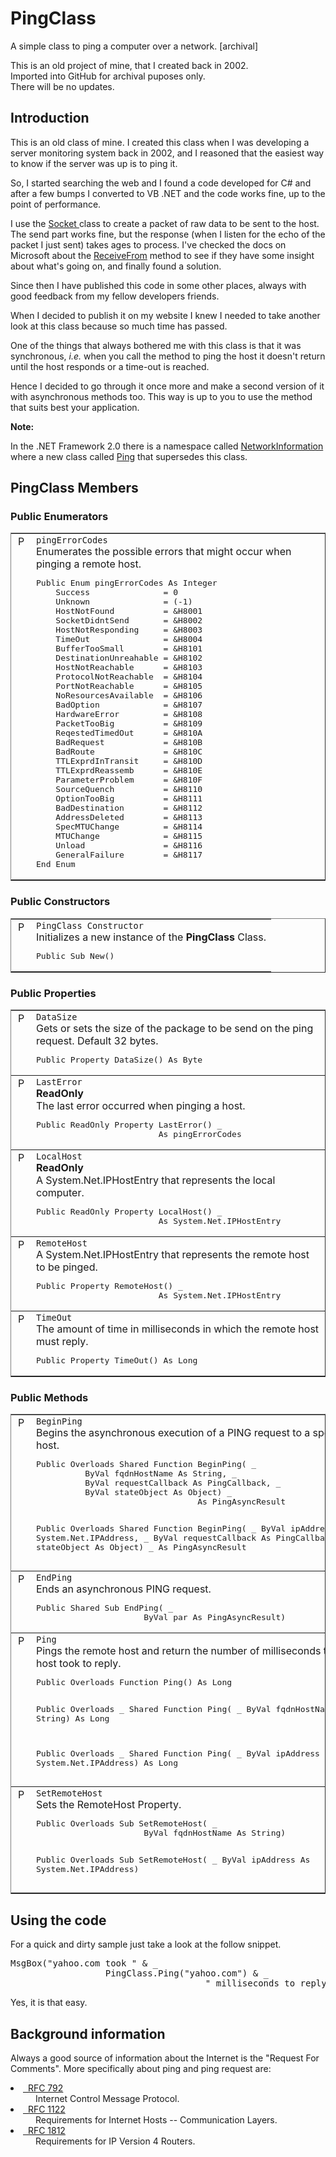 # PingClass
A simple class to ping a computer over a network. [archival]

This is an old project of mine, that I created back in 2002.<br/>
Imported into GitHub for archival puposes only.<br/>
There will be no updates.

<H2>Introduction</H2>
<P>This is an old class of mine. I created this class when I was developing a server monitoring system back in 2002, and I reasoned that the easiest way to know if the server was up is to ping it. </P>
<P>So, I started searching the web and I found a code developed for C# and after a few bumps I converted to VB .NET and the code works fine, up to the point of performance. </P>
<P>I use the <A href="http://msdn.microsoft.com/library/default.asp?url=/library/en-us/cpref/html/frlrfSystemNetSocketsSocketClassTopic.asp" target="_new" shape="rect">Socket </A>class to create a packet of raw data to be sent to the host. The send part works fine, but the response (when I listen for the echo of the packet I just sent) takes ages to process. I've checked the docs on Microsoft about the <A href="http://msdn.microsoft.com/library/default.asp?url=/library/en-us/cpref/html/frlrfSystemNetSocketsSocketClassTopic.asp" target="_new" shape="rect">ReceiveFrom</A> method to see if they have some insight about what's going on, and finally found a solution.</P>
<P>Since then I have published this code in some other places, always with good feedback from my fellow developers friends.</P>
<P>When I decided to publish it on my website I knew I needed to take another look at this class because so much time has passed.</P>
<P>One of the things that always bothered me with this class is that it was synchronous, <EM>i.e.</EM> when you call the method to ping the host it doesn't return until the host responds or a time-out is reached.</P>
<P>Hence I decided to go through it once more and make a second version of it with asynchronous methods too. This way is up to you to use the method that suits best your application.</P>
<P><STRONG>Note:</STRONG></P>
<P>In the .NET Framework 2.0 there is a namespace called <A href="http://msdn2.microsoft.com/en-us/library/3ew4thdx(en-US,VS.80).aspx" shape="rect">NetworkInformation </A> where a new class called <A href="http://msdn2.microsoft.com/en-us/library/system.net.networkinformation.ping.aspx" shape="rect">Ping</A> that supersedes this class.</P>
<H2>PingClass Members</H2>
<H3>Public Enumerators</H3>
<TABLE class="Members" id="table1" cellSpacing="0" cellPadding="2" rules="rows" border="1">
<TBODY>
<TR>
<TD class="Icon" vAlign="top" align="center">
<IMG height="16" alt="Public Constructor" src="http://pjondevelopment.50webs.com/images/class/enum.gif" width="16" /></TD>
<TD class="Definition" vAlign="top">
<CODE>pingErrorCodes</CODE><BR />
Enumerates the possible errors that might occur when pinging a remote host.
<PRE class="vb" xml:space="preserve">
Public Enum pingErrorCodes As Integer
    Success               = 0
    Unknown               = (-1)
    HostNotFound          = &amp;H8001
    SocketDidntSend       = &amp;H8002
    HostNotResponding     = &amp;H8003
    TimeOut               = &amp;H8004
    BufferTooSmall        = &amp;H8101
    DestinationUnreahable = &amp;H8102
    HostNotReachable      = &amp;H8103
    ProtocolNotReachable  = &amp;H8104
    PortNotReachable      = &amp;H8105
    NoResourcesAvailable  = &amp;H8106
    BadOption             = &amp;H8107
    HardwareError         = &amp;H8108
    PacketTooBig          = &amp;H8109
    ReqestedTimedOut      = &amp;H810A
    BadRequest            = &amp;H810B
    BadRoute              = &amp;H810C
    TTLExprdInTransit     = &amp;H810D
    TTLExprdReassemb      = &amp;H810E
    ParameterProblem      = &amp;H810F
    SourceQuench          = &amp;H8110
    OptionTooBig          = &amp;H8111
    BadDestination        = &amp;H8112
    AddressDeleted        = &amp;H8113
    SpecMTUChange         = &amp;H8114
    MTUChange             = &amp;H8115
    Unload                = &amp;H8116
    GeneralFailure        = &amp;H8117
End Enum</PRE></TD></TR></TBODY></TABLE>
<H3>Public Constructors</H3>
<TABLE class="Members" id="table2" cellSpacing="0" cellPadding="2" rules="rows" border="1">
<TBODY>
<TR>
<TD class="Icon" vAlign="top" align="center">
<IMG height="16" alt="Public Constructor" src="http://pjondevelopment.50webs.com/images/class/method.gif" width="16" /></TD>
<TD class="Definition" vAlign="top">
<CODE>PingClass Constructor</CODE><BR />
Initializes a new instance of the <B>PingClass</B> Class. 
<PRE class="vb" xml:space="preserve">Public Sub New()</PRE></TD></TR></TBODY></TABLE>
<H3>Public Properties</H3>
<TABLE class="Members" id="table3" cellSpacing="0" cellPadding="2" rules="rows" border="1">
<TBODY>
<TR>
<TD class="Icon" vAlign="top" align="center">
<IMG height="16" alt="Public Property" src="http://pjondevelopment.50webs.com/images/class/property.gif" width="16" /></TD>
<TD class="Definition" vAlign="top">
<CODE>DataSize</CODE><BR />
Gets or sets the size of the package to be send on the ping request. Default 32 bytes. 
<PRE class="vb" xml:space="preserve">Public Property DataSize() As Byte</PRE></TD></TR>
<TR>
<TD class="Icon" vAlign="top" align="center">
<IMG height="16" alt="Public Property" src="http://pjondevelopment.50webs.com/images/class/property.gif" width="16" /></TD>
<TD class="Definition" vAlign="top">
<CODE>LastError</CODE><BR />
<B>ReadOnly</B><BR />
The last error occurred when pinging a host.<BR />
<PRE class="vb" xml:space="preserve">Public ReadOnly Property LastError() _
                         As pingErrorCodes</PRE></TD></TR>
<TR>
<TD class="Icon" vAlign="top" align="center">
<IMG height="16" alt="Public Property" src="http://pjondevelopment.50webs.com/images/class/property.gif" width="16" /></TD>
<TD class="Definition" vAlign="top">
<CODE>LocalHost</CODE><BR />
<B>ReadOnly</B><BR />
A System.Net.IPHostEntry that represents the local computer.<BR />
<PRE class="vb" xml:space="preserve">Public ReadOnly Property LocalHost() _
                         As System.Net.IPHostEntry</PRE></TD></TR>
<TR>
<TD class="Icon" vAlign="top" align="center">
<IMG height="16" alt="Public Property" src="http://pjondevelopment.50webs.com/images/class/property.gif" width="16" /></TD>
<TD class="Definition" vAlign="top">
<CODE>RemoteHost</CODE><BR />
A System.Net.IPHostEntry that represents the remote host to be pinged.<BR />
<PRE class="vb" xml:space="preserve">Public Property RemoteHost() _
                         As System.Net.IPHostEntry</PRE></TD></TR>
<TR>
<TD class="Icon" vAlign="top" align="center">
<IMG height="16" alt="Public Property" src="http://pjondevelopment.50webs.com/images/class/property.gif" width="16" /></TD>
<TD class="Definition" vAlign="top">
<CODE>TimeOut</CODE><BR />
The amount of time in milliseconds in which the remote host must reply.<BR />
<PRE class="vb" xml:space="preserve">Public Property TimeOut() As Long</PRE></TD></TR></TBODY></TABLE>
<H3>Public Methods</H3>
<TABLE class="Members" id="table4" cellSpacing="0" cellPadding="2" rules="rows" border="1">
<TBODY>
<TR>
<TD class="Icon" vAlign="top" align="center">
<IMG height="16" alt="Public Method" src="http://pjondevelopment.50webs.com/images/class/method.gif" width="16" /></TD>
<TD class="Definition">
<CODE>BeginPing</CODE><BR />
Begins the asynchronous execution of a PING request to a specified host. 
<PRE class="vb" xml:space="preserve">Public Overloads Shared Function BeginPing( _
          ByVal fqdnHostName As String, _
          ByVal requestCallback As PingCallback, _
          ByVal stateObject As Object) _
                                 As PingAsyncResult

Public Overloads Shared Function BeginPing( _
          ByVal ipAddress As System.Net.IPAddress, _
          ByVal requestCallback As PingCallback, _
          ByVal stateObject As Object) _
                                 As PingAsyncResult</PRE></TD></TR>
<TR>
<TD class="Icon" vAlign="top" align="center">
<IMG height="16" alt="Public Method" src="http://pjondevelopment.50webs.com/images/class/method.gif" width="16" /></TD>
<TD class="Definition">
<CODE>EndPing</CODE><BR />
Ends an asynchronous PING request.
<PRE class="vb" xml:space="preserve">Public Shared Sub EndPing( _
                      ByVal par As PingAsyncResult)</PRE></TD></TR>
<TR>
<TD class="Icon" vAlign="top" align="center">
<IMG height="16" alt="Public Method" src="http://pjondevelopment.50webs.com/images/class/method.gif" width="16" /></TD>
<TD class="Definition">
<CODE>Ping</CODE><BR />
Pings the remote host and return the number of milliseconds that the host took to reply. 
<PRE class="vb" xml:space="preserve">Public Overloads Function Ping() As Long

Public Overloads _
          Shared Function Ping( _
              ByVal fqdnHostName As String) As Long

Public Overloads _
          Shared Function Ping( _
   ByVal ipAddress As System.Net.IPAddress) As Long</PRE></TD></TR>
<TR>
<TD class="Icon" vAlign="top" align="center">
<IMG height="16" alt="Public Method" src="http://pjondevelopment.50webs.com/images/class/method.gif" width="16" /></TD>
<TD class="Definition">
<CODE>SetRemoteHost</CODE><BR />
Sets the RemoteHost Property.
<PRE class="vb" xml:space="preserve">Public Overloads Sub SetRemoteHost( _
                      ByVal fqdnHostName As String)

Public Overloads Sub SetRemoteHost( _
           ByVal ipAddress As System.Net.IPAddress)</PRE></TD></TR></TBODY></TABLE>
<H2>Using the code</H2>
<P>For a quick and dirty sample just take a look at the follow snippet.</P>
<PRE class="vb" xml:space="preserve">MsgBox(&quot;yahoo.com took &quot; &amp; _
                  PingClass.Ping(&quot;yahoo.com&quot;) &amp; _
                                     &quot; milliseconds to reply&quot;)
</PRE>
<P>Yes, it is that easy.</P>
<H2>Background information</H2>
<P>Always a good source of information about the Internet is the &quot;Request For Comments&quot;. More specifically about ping and ping request are: </P>
<DL>
    <DT><A href="ftp://ftp.rfc-editor.org/in-notes/rfc792.txt" shape="rect"><LI class="download">&nbsp; RFC 792</LI></A></DT>
    <DD>Internet Control Message Protocol.</DD>
    <DT><A href="ftp://ftp.rfc-editor.org/in-notes/rfc1122.txt" shape="rect"><LI class="download">&nbsp; RFC 1122</LI></A></DT>
    <DD>Requirements for Internet Hosts -- Communication Layers.</DD>
    <DT><A href="ftp://ftp.rfc-editor.org/in-notes/rfc1812.txt" shape="rect"><LI class="download">&nbsp; RFC 1812</LI></A></DT>
    <DD>Requirements for IP Version 4 Routers.</DD>
</DL>
